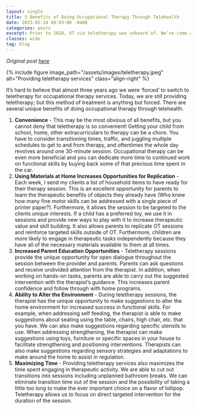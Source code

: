 ```yaml
---
layout: single
title: 5 Benefits of Doing Occupational Therapy Through Telehealth
date: 2023-02-10 08:03:00 -0400
categories: posts
excerpt: Prior to 2020, OT via teletherapy was unheard of. We’ve come a long way since then and have uncovered some undeniable benefits to teletherapy along the way.
classes: wide
tag: blog
---
```


_Original post [here](https://www.pediaspeech.com/5-benefits-of-doing-occupational-therapy-through-telehealth/)_

{% include figure
    image_path="/assets/images/teletherapy.jpeg"
    alt="Providing teletherapy services"
    class="align-right"
%}

It’s hard to believe that almost three years ago we were ‘forced’ to switch to teletherapy for occupational therapy services. Today, we are still providing teletherapy; but this method of treatment is anything but forced. There are several unique benefits of doing occupational therapy through telehealth.

1. **Convenience** - This may be the most obvious of all benefits, but you cannot deny that teletherapy is so convenient! Getting your child from school, home, other extracurriculars to therapy can be a chore. You have to consider transitioning times, traffic, and juggling multiple schedules to get to and from therapy, and oftentimes the whole day revolves around one 30-minute session. Occupational therapy can be even more beneficial and you can dedicate more time to continued work on functional skills by buying back some of that precious time spent in the car.
2. **Using Materials at Home Increases Opportunities for Replication** - Each week, I send my clients a list of household items to have ready for their therapy session. This is an excellent opportunity for parents to learn the therapeutic benefits of objects they already have (Who knew how many fine motor skills can be addressed with a single piece of printer paper?). Furthermore, it allows the session to be targeted to the clients unique interests. If a child has a preferred toy, we use it in sessions and provide new ways to play with it to increase therapeutic value and skill building. It also allows parents to replicate OT sessions and reinforce targeted skills outside of OT. Furthermore, children are more likely to engage in therapeutic tasks independently because they have all of the necessary materials available to them at all times.
3. **Increased Parent Education Opportunities** - Teletherapy sessions provide the unique opportunity for open dialogue throughout the session between the provider and parents. Parents can ask questions and receive undivided attention from the therapist. In addition, when working on hands-on tasks, parents are able to carry out the suggested intervention with the therapist’s guidance. This increases parent confidence and follow through with home programs.
4. **Ability to Alter the Environment** - During teletherapy sessions, the therapist has the unique opportunity to make suggestions to alter the home environment for increased success in functional skills. For example, when addressing self feeding, the therapist is able to make suggestions about seating using the table, chairs, high chair, etc. that you have. We can also make suggestions regarding specific utensils to use. When addressing strengthening, the therapist can make suggestions using toys, furniture or specific spaces in your house to facilitate strengthening and positioning interventions. Therapists can also make suggestions regarding sensory strategies and adaptations to make around the home to assist in regulation.
5. **Maximizing Time** - Providing teletherapy services also maximizes the time spent engaging in therapeutic activity. We are able to cut out transitions into sessions including unplanned bathroom breaks. We can eliminate transition time out of the session and the possibility of taking a little too long to make the ever important choice on a flavor of lollipop. Teletherapy allows us to focus on direct targeted intervention for the duration of the session.
